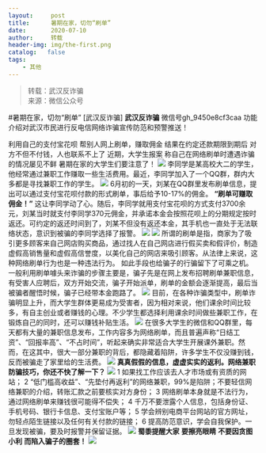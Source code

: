 ```yaml
---
layout:     post
title:      暑期在家，切勿“刷单”
date:       2020-07-10
author:     转载
header-img: img/the-first.png
catalog:   false
tags:
    - 其他
---
```


<blockquote><p>转载：武汉反诈骗<br>
来源：微信公众号</p></blockquote>

#暑期在家，切勿“刷单”
[武汉反诈骗]
**武汉反诈骗**
微信号gh_9450e8cf3caa
功能介绍对武汉市民进行反电信网络诈骗宣传防范和预警推送！

利用自己的支付宝花呗
帮别人网上刷单，赚取佣金
结果在约定还款期限到期后
对方不但不付钱，人也联系不上了
近期，大学生报案
称自己在网络刷单时遭遇诈骗的情况屡见不鲜
暑期在家的大学生们要注意了！
![]({{site.baseurl}}/postimg/L4kPBCaD8tsdBjFBzzZVkyWqNFfvXIkxK5QWBGaF43TvHUicfmKdQcdLWAeYjc1M8FFCpLdNJEbWUerzwe3BmgA.png)
李同学是某高校大二的学生，他经常通过兼职工作赚取一些生活费用。最近，李同学加入了一个QQ群，群内大多都是寻找兼职工作的学生。
![]({{site.baseurl}}/postimg/L4kPBCaD8tsdBjFBzzZVkyWqNFfvXIkxvW6Ghjvj3cOQO5gJUiaq3ZiaxkWOkuCojHjjqLSXwky3PMY6xs0dib4sA.jpeg)
6月初的一天，刘某在QQ群里发布刷单信息，提出可以通过支付宝花呗付款的形式刷单，事后给予10-17%的佣金。
**“刷单可赚取佣金！”**
这让李同学动了心。随后，李同学就用支付宝花呗的方式支付3700余元，刘某当时就支付李同学370元佣金，并承诺本金会按照花呗上的分期规定按时返还。可约定的返还时间到了，刘某不但没有返还本金，其手机也一直处于无法联络状态，意识到被骗的李同学选择了报警。
![]({{site.baseurl}}/postimg/L4kPBCaD8tsdBjFBzzZVkyWqNFfvXIkxK5QWBGaF43TvHUicfmKdQcdLWAeYjc1M8FFCpLdNJEbWUerzwe3BmgA.png)
![]({{site.baseurl}}/postimg/L4kPBCaD8tsdBjFBzzZVkyWqNFfvXIkxSN2EjOFrJQIDWOj49AwhMttNoxiccyic8mooUlkB4dRbvAJ5qbib2Qcbw.jpeg)
所谓的刷单是指，商家为了吸引更多顾客来自己网店购买商品，通过找人在自己网店进行假买卖和假评价，制造虚假高销售量和虚假高信誉度，以美化自己的网店来吸引顾客。从法律上来说，这种网络刷单行为也是一种违法行为。
如此手段也给骗子的行骗留下了可乘之机。一般利用刷单噱头来诈骗的步骤主要是，骗子先是在网上发布招聘刷单兼职信息，有受害人应聘后，双方开始交流，骗子开始派单，刷单的金额会逐渐提高，最后当被骗者醒悟时候，骗子已经带本金跑路了。
![]({{site.baseurl}}/postimg/8wBAcE4t1v4STnHnxLHYESBCZekHYeticnQiauQdFkb4ZEIqD7EP5PUric6hLia5iaX8u1xppT8zXqwuwwtAiaJRib79g.png)
目前，在各种诈骗类型中，刷单诈骗明显上升，而大学生群体更易成为受害者，因为相对来说，他们课余时间比较多，有自主创业或者赚钱的心理。不少学生都选择利用课余时间做些兼职工作，在锻炼自己的同时，还可以赚钱补贴生活。
![]({{site.baseurl}}/postimg/L4kPBCaD8tsdBjFBzzZVkyWqNFfvXIkxUwVbyDibiaiaKQrg0RBtQl8ibicwNib5OsYD3oCH9pssBCwjyfZBpib9XHbLg.jpeg)
在很多大学生的微信和QQ群里，每天都有大量的兼职信息发布，工作内容多为网络刷单，而且普遍声称“日结工资”、“回报率高”、“不占时间”，听起来确实非常适合大学生开展课外兼职。然而，在这其中，很大一部分兼职的背后，都隐藏着陷阱，许多学生不仅没赚到钱，反而被骗走了家里给的生活费。
![]({{site.baseurl}}/postimg/L4kPBCaD8tsdBjFBzzZVkyWqNFfvXIkxvz2wBs6AJ2wEYRLAyAcr3cWyy33tqwXSXnuF2ibuMGYbQLjxbyvPjMQ.png)
**真真假假的信息，虚虚实实的返利。网络兼职防骗技巧，你还不快了解一下？**
![]({{site.baseurl}}/postimg/L4kPBCaD8tsdBjFBzzZVkyWqNFfvXIkxxP7Sx2eA7Iss4ab7JlHicHAsDVPfYmMc4ibb3v7RArHjXIg0zp8ic6S3g.png)
1
如果找工作应该去人才市场或有资质的网站；
2
“低门槛高收益”、“先垫付再返利”的网络兼职，99%是陷阱；不要轻信网络兼职的介绍，转账汇款之前要核实对方身份；
3
网络刷单本身就是不法行为，通过网络刷单来赚钱很可能得不偿失；
4
千万不要泄露个人信息，包括身份证、手机号码、银行卡信息、支付宝账户等；
5
学会辨别电商平台网站的官方网址，勿轻点陌生链接以及任何有关付款的链接；
6
提高防范意识，学会自我保护。一旦发现被骗，要及时报警并保留证据。
![]({{site.baseurl}}/postimg/L4kPBCaD8tvNRzWiaEJQlW78Lx70JJkicsibMicicSib8p6GOQEucibfMfR5hQvnl3s5bxazZibnQJbnSdeIhWSJKkiazIQ.gif)
**蜀黍提醒大家**
**要擦亮眼睛**
**不要因贪图小利**
**而陷入骗子的圈套！**
![]({{site.baseurl}}/postimg/8wBAcE4t1v74fzuHyjRuB3QL9htZcg0guxGTpkkiciakeyHFQztCAp1FVrUibdzgkmfxnVl8AMvz8icoTDbRpichQQA.jpeg)

